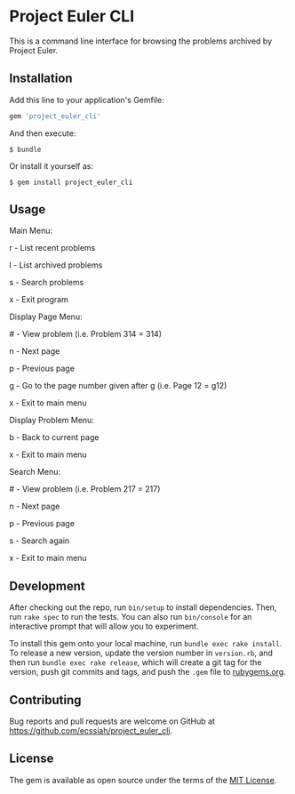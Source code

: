 # Project Euler CLI

This is a command line interface for browsing the problems archived by Project Euler.

## Installation

Add this line to your application's Gemfile:

```ruby
gem 'project_euler_cli'
```

And then execute:

    $ bundle

Or install it yourself as:

    $ gem install project_euler_cli

## Usage

Main Menu:

  r - List recent problems

  l - List archived problems

  s - Search problems

  x - Exit program

Display Page Menu:

 \# - View problem (i.e. Problem 314 = 314)

  n - Next page

  p - Previous page

  g - Go to the page number given after g (i.e. Page 12 = g12)

  x - Exit to main menu

Display Problem Menu:

  b - Back to current page

  x - Exit to main menu

Search Menu:

 \# - View problem (i.e. Problem 217 = 217)

  n - Next page

  p - Previous page

  s - Search again

  x - Exit to main menu

## Development

After checking out the repo, run `bin/setup` to install dependencies. Then, run `rake spec` to run the tests. You can also run `bin/console` for an interactive prompt that will allow you to experiment.

To install this gem onto your local machine, run `bundle exec rake install`. To release a new version, update the version number in `version.rb`, and then run `bundle exec rake release`, which will create a git tag for the version, push git commits and tags, and push the `.gem` file to [rubygems.org](https://rubygems.org).

## Contributing

Bug reports and pull requests are welcome on GitHub at https://github.com/ecssiah/project_euler_cli.

## License

The gem is available as open source under the terms of the [MIT License](https://opensource.org/licenses/MIT).
